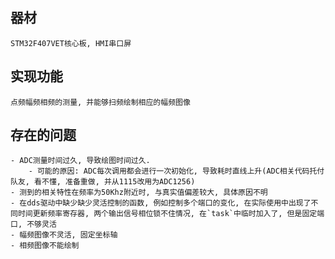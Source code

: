 ## 器材
	STM32F407VET核心板, HMI串口屏
## 实现功能
	点频幅频相频的测量, 并能够扫频绘制相应的幅频图像
## 存在的问题
	- ADC测量时间过久, 导致绘图时间过久.
		- 可能的原因: ADC每次调用都会进行一次初始化, 导致耗时直线上升(ADC相关代码托付队友, 看不懂, 准备重做, 并从1115改用为ADC1256)
	- 测到的相关特性在频率为50Khz附近时, 与真实值偏差较大, 具体原因不明
	- 在dds驱动中缺少缺少灵活控制的函数, 例如控制多个端口的变化, 在实际使用中出现了不同时间更新频率寄存器, 两个输出信号相位锁不住情况, 在`task`中临时加入了, 但是固定端口, 不够灵活
	- 幅频图像不灵活, 固定坐标轴
	- 相频图像不能绘制